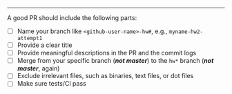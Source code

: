 
<!-- Please fill the following checkboxes -->
---
A good PR should include the following parts:

- [ ] Name your branch like ``<github-user-name>-hw#``, e.g., ``myname-hw2-attempt1``
- [ ] Provide a clear title
- [ ] Provide meaningful descriptions in the PR and the commit logs
- [ ] Merge from your specific branch (***not master***) to the `hw*` branch (***not master***, again)
- [ ] Exclude irrelevant files, such as binaries, text files, or dot files
- [ ] Make sure tests/CI pass
